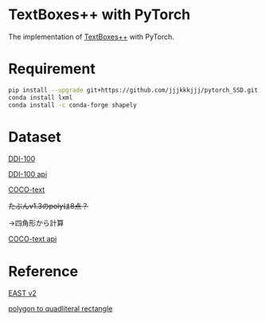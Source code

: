 

# TextBoxes++ with PyTorch

The implementation of [TextBoxes++](https://arxiv.org/abs/1801.02765) with PyTorch.

# Requirement

```bash
pip install --upgrade git+https://github.com/jjjkkkjjj/pytorch_SSD.git
conda install lxml
conda install -c conda-forge shapely
```



# Dataset

[DDI-100](https://arxiv.org/pdf/1912.11658.pdf)

[DDI-100 api](https://github.com/machine-intelligence-laboratory/DDI-100)

[COCO-text](https://vision.cornell.edu/se3/coco-text-2/#terms-of-use)

~~たぶんv1.3のpolyは8点？~~

→四角形から計算

[COCO-text api](https://github.com/bgshih/coco-text)

# Reference

[EAST v2](https://github.com/foamliu/EAST-v2)

[polygon to quadliteral rectangle](https://gis.stackexchange.com/questions/22895/finding-minimum-area-rectangle-for-given-points/169633#169633)